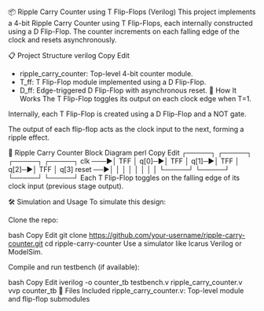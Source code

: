 📦 Ripple Carry Counter using T Flip-Flops (Verilog)
This project implements a 4-bit Ripple Carry Counter using T Flip-Flops, each internally constructed using a D Flip-Flop. The counter increments on each falling edge of the clock and resets asynchronously.

📋 Project Structure
verilog
Copy
Edit
- ripple_carry_counter: Top-level 4-bit counter module.
- T_ff: T Flip-Flop module implemented using a D Flip-Flop.
- D_ff: Edge-triggered D Flip-Flop with asynchronous reset.
📘 How It Works
The T Flip-Flop toggles its output on each clock edge when T=1.

Internally, each T Flip-Flop is created using a D Flip-Flop and a NOT gate.

The output of each flip-flop acts as the clock input to the next, forming a ripple effect.

🔁 Ripple Carry Counter Block Diagram
perl
Copy
Edit
             ┌─────┐       ┌─────┐       ┌─────┐       ┌─────┐
     clk ───▶│ TFF │ q[0]─▶│ TFF │ q[1]─▶│ TFF │ q[2]─▶│ TFF │ q[3]
    reset ──▶│     │       │     │       │     │       │     │
             └─────┘       └─────┘       └─────┘       └─────┘
Each T Flip-Flop toggles on the falling edge of its clock input (previous stage output).

🛠️ Simulation and Usage
To simulate this design:

Clone the repo:

bash
Copy
Edit
git clone https://github.com/your-username/ripple-carry-counter.git
cd ripple-carry-counter
Use a simulator like Icarus Verilog or ModelSim.

Compile and run testbench (if available):

bash
Copy
Edit
iverilog -o counter_tb testbench.v ripple_carry_counter.v
vvp counter_tb
📄 Files Included
ripple_carry_counter.v: Top-level module and flip-flop submodules



